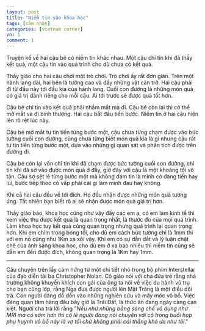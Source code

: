```yaml
---
layout: post
title: "Niềm tin vào khoa học"
tags: [cảm nhận]
categories: [vietnam corner]
vn: 1
comment: 1
---
```


Truyện kể về hai cậu bé có niềm tin khác nhau. Một cậu chỉ tin khi đã thấy kết quả, một cậu tin vào quá trình cho dù chưa có kết quả.

Thầy giáo cho hai cậu chơi một trò chơi. Trò chơi ấy rất đơn giản. Trên một hành lang dài, hai bên là tường cao và đầy những vật cản trở. Hai cậu phải đi từ đầu này tới đầu kia của hành lang. Cuối con đường là những món quà có giá trị dành riêng cho mỗi cậu. Ai tới trước sẽ được quà tốt hơn.

Cậu bé chỉ tin vào kết quả phải nhắm mắt mà đi. Cậu bé còn lại thì có thể mở mắt và đi bình thường. Hai cậu bắt đầu tiến bước. Niềm tin ở hai cậu hiện lên rõ rệt lúc này.

Cậu bé mở mắt tự tin tiến từng bước một, cậu chưa từng chạm được vào bức tường cuối con đường, cũng chưa từng biết món quà kia là gì nhưng cậu rất tự tin tiến từng bước một, dựa vào những gì quan sát và phân tích được trên đường đi.

Cậu bé còn lại vốn chỉ tin khi đã chạm được bức tường cuối con đường, chỉ tin khi đã sờ vào được món quà ở đấy, giờ đây với cậu là một khoảng tối vô tận. Cậu sợ sệt lê từng bước một mà không dám tin là mình có đang tiến hay lùi, bước tiếp theo có vấp phải cái gì làm mình đau hay không.

Khi cả hai cậu đều về tới đích. Họ đều nhận được những món quà tương ứng. Tất nhiên bạn biết rõ ai sẽ nhận được món quà giá trị hơn.

Thầy giáo bảo, khoa học cũng như vậy đấy các em ạ, có em làm kinh tế thì xem việc thu được kết quả là quan trọng nhất, là thước đo của mọi quá trình. Làm khoa học tuy kết quả cũng quan trọng nhưng quá trình lại quan trọng hơn. Khi em chìm trong bóng tối, cho dù em cách bức tường chỉ là 1mm thì với em nó cũng như 1Km xa xôi vậy. Khi em có sự dẫn dắt và lý luận chặt chẽ của ánh sáng khoa học, cho dù em ở xa bao nhiêu thì niềm tin cũng sẽ dẫn em đến được đích, không quan trọng là 1Km hay 1mm.

---

Câu chuyện trên lấy cảm hứng từ một chi tiết nhỏ trong bộ phim Interstellar của đạo diễn tài ba Christopher Nolan. Cô giáo nói với cha đứa trẻ rằng nhà trường không khuyến khích con gái của ông ta nói về việc du hành vũ trụ cho bạn cùng lớp, rằng Nga đưa được người lên Mặt Trăng là một điều dối trá. Con người đang đổ dồn vào những nghiên cứu và máy móc vô bổ. Việc đáng quan tâm hàng đầu bây giờ là Trái Đất, là thức ăn đang ngày càng cạn kiệt. Người cha trả lời rằng "*Nếu như những bằng sáng chế vô dụng như MRI mà có sớm hơn thì có lẽ người đang nói chuyện với cô trong buổi họp phụ huynh vô bổ này là vợ tôi chứ không phải cái thằng khó ưa như tôi*."